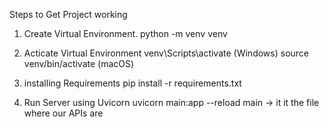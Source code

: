 Steps to Get Project working

1) Create Virtual Environment.
    python -m venv venv

2) Acticate Virtual Environment
    venv\Scripts\activate (Windows)
    source venv/bin/activate (macOS)

3) installing Requirements
    pip install -r requirements.txt

4) Run Server using Uvicorn
    uvicorn main:app --reload
    main -> it it the file where our APIs are
